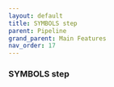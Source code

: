 ```yaml
---
layout: default
title: SYMBOLS step
parent: Pipeline
grand_parent: Main Features
nav_order: 17
---
```

### SYMBOLS step
